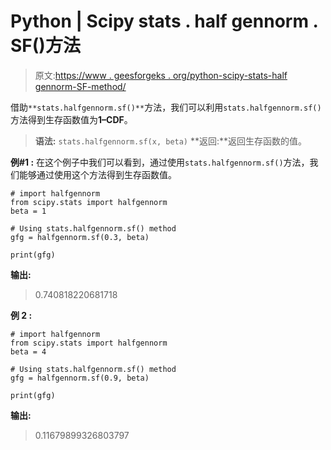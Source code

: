 # Python | Scipy stats . half gennorm . SF()方法

> 原文:[https://www . geesforgeks . org/python-scipy-stats-half gennorm-SF-method/](https://www.geeksforgeeks.org/python-scipy-stats-halfgennorm-sf-method/)

借助`**stats.halfgennorm.sf()**`方法，我们可以利用`stats.halfgennorm.sf()`方法得到生存函数值为**1–CDF**。

> **语法:** `stats.halfgennorm.sf(x, beta)`
> **返回:**返回生存函数的值。

**例#1 :**
在这个例子中我们可以看到，通过使用`stats.halfgennorm.sf()`方法，我们能够通过使用这个方法得到生存函数值。

```
# import halfgennorm
from scipy.stats import halfgennorm
beta = 1

# Using stats.halfgennorm.sf() method
gfg = halfgennorm.sf(0.3, beta)

print(gfg)
```

**输出:**

> 0.740818220681718

**例 2 :**

```
# import halfgennorm
from scipy.stats import halfgennorm
beta = 4

# Using stats.halfgennorm.sf() method
gfg = halfgennorm.sf(0.9, beta)

print(gfg)
```

**输出:**

> 0.11679899326803797